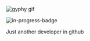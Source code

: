 ![gyphy gif](https://media0.giphy.com/media/5BUKm0rADeW0f4THuk/giphy.gif?cid=bfae73225667ca5db71b8ce4cd5264282f98c5064cf6feea&rid=giphy.gif&ct=g)

![in-progress-badge](https://img.shields.io/badge/IN-PROGRESS-brightgreen)

Just another developer in github
